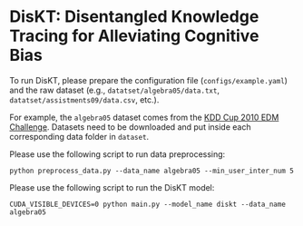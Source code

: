 # DisKT: Disentangled Knowledge Tracing for Alleviating Cognitive Bias

To run DisKT, please prepare the configuration file (`configs/example.yaml`) and the raw dataset (e.g., `datatset/algebra05/data.txt`, `datatset/assistments09/data.csv`, etc.).

For example, the `algebra05` dataset comes from the [KDD Cup 2010 EDM Challenge](https://pslcdatashop.web.cmu.edu/KDDCup/downloads.jsp). Datasets need to be downloaded and put inside each corresponding data folder in `dataset`.

Please use the following script to run data preprocessing:

```
python preprocess_data.py --data_name algebra05 --min_user_inter_num 5
```

Please use the following script to run the DisKT model:

```
CUDA_VISIBLE_DEVICES=0 python main.py --model_name diskt --data_name algebra05
```
